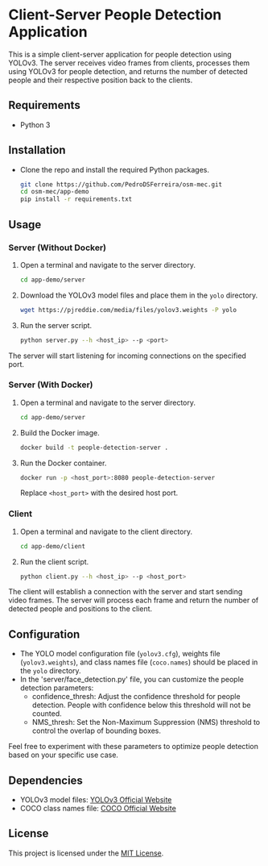 # Client-Server People Detection Application

This is a simple client-server application for people detection using YOLOv3. The server receives video frames from clients, processes them using YOLOv3 for people detection, and returns the number of detected people and their respective position back to the clients.

## Requirements

- Python 3

## Installation

- Clone the repo and install the required Python packages.

  ```bash
  git clone https://github.com/PedroDSFerreira/osm-mec.git
  cd osm-mec/app-demo
  pip install -r requirements.txt
  ```

## Usage

### Server (Without Docker)

1. Open a terminal and navigate to the server directory.

   ```bash
   cd app-demo/server
   ```

2. Download the YOLOv3 model files and place them in the `yolo` directory.

   ```bash
   wget https://pjreddie.com/media/files/yolov3.weights -P yolo
   ```

3. Run the server script.

   ```bash
   python server.py --h <host_ip> --p <port>
   ```

The server will start listening for incoming connections on the specified port.

### Server (With Docker)

1. Open a terminal and navigate to the server directory.

   ```bash
   cd app-demo/server
   ```

2. Build the Docker image.

   ```bash
   docker build -t people-detection-server .
   ```

3. Run the Docker container.

   ```bash
   docker run -p <host_port>:8080 people-detection-server
   ```

   Replace `<host_port>` with the desired host port.

### Client

1. Open a terminal and navigate to the client directory.

   ```bash
   cd app-demo/client
   ```

2. Run the client script.

   ```bash
   python client.py --h <host_ip> --p <host_port>
   ```

The client will establish a connection with the server and start sending video frames. The server will process each frame and return the number of detected people and positions to the client.

## Configuration

- The YOLO model configuration file (`yolov3.cfg`), weights file (`yolov3.weights`), and class names file (`coco.names`) should be placed in the `yolo` directory.
- In the 'server/face_detection.py' file, you can customize the people detection parameters:
  - confidence_thresh: Adjust the confidence threshold for people detection. People with confidence below this threshold will not be counted.
  - NMS_thresh: Set the Non-Maximum Suppression (NMS) threshold to control the overlap of bounding boxes.

Feel free to experiment with these parameters to optimize people detection based on your specific use case.

## Dependencies

- YOLOv3 model files: [YOLOv3 Official Website](https://pjreddie.com/darknet/yolo/)
- COCO class names file: [COCO Official Website](https://cocodataset.org/#home)

## License

This project is licensed under the [MIT License](LICENSE).
